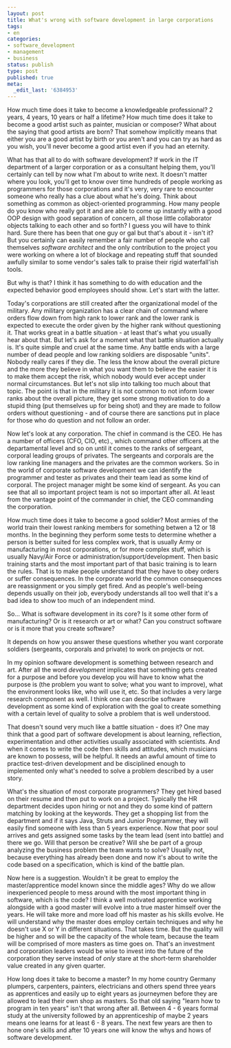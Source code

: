 ```yaml
---
layout: post
title: What's wrong with software development in large corporations
tags:
- en
categories:
- software_development
- management
- business
status: publish
type: post
published: true
meta:
  _edit_last: '6384953'
---
```

<p>How much time does it take to become a knowledgeable professional? 2 years, 4 years, 10 years or half a lifetime? How much time does it take to become a good artist such as painter, musician or composer? What about the saying that good artists are born? That somehow implicitly means that either you are a good artist by birth or you aren't and you can try as hard as you wish, you'll never become a good artist even if you had an eternity.</p>

<p>What has that all to do with software development? If work in the IT department of a larger corporation or as a consultant helping them, you'll certainly can tell by now what I'm about to write next. It doesn't matter where you look, you'll get to know over time hundreds of people working as programmers for those corporations and it's very, very rare to encounter someone who really has a clue about what he's doing. Think about something as common as object-oriented programming. How many people do you know who really got it and are able to come up instantly with a good OOP design with good separation of concern, all those little collaborator objects talking to each other and so forth? I guess you will have to think hard. Sure there has been that one guy or gal but that's about it - isn't it? But you certainly can easily remember a fair number of people who call themselves <em>software architect</em> and the only contribution to the project you were working on where a lot of blockage and repeating stuff that sounded awfully similar to some vendor's sales talk to praise their rigid waterfall'ish tools.</p>

<p>But why is that? I think it has something to do with education and the expected behavior good employees should show. Let's start with the latter. </p>

<p>Today's corporations are still created after the organizational model of the military. Any military organization has a clear chain of command where orders flow down from high rank to lower rank and the lower rank is expected to execute the order given by the higher rank without questioning it. That works great in a battle situation - at least that's what you usually hear about that. But let's ask for a moment what that battle situation actually is. It's quite simple and cruel at the same time. Any battle ends with a large number of dead people and low ranking soldiers are disposable "units". Nobody really cares if they die. The less the know about the overall picture and the more they believe in what you want them to believe the easier it is to make them accept the risk, which nobody would ever accept under normal circumstances. But let's not slip into talking too much about that topic. The point is that in the military it is not common to not inform lower ranks about the overall picture, they get some strong motivation to do a stupid thing (put themselves up for being shot) and they are made to follow orders without questioning - and of course there are sanctions put in place for those who do question and not follow an order.</p>

<p>Now let's look at any corporation. The chief in command is the CEO. He has a number of officers (CFO, CIO, etc)., which command other officers at the departamental level and so on until it comes to the ranks of sergeant, corporal leading groups of privates. The sergeants and corporals are the low ranking line managers and the privates are the common workers. So in the world of corporate software development we can identify the programmer and tester as privates and their team lead as some kind of corporal. The project manager might be some kind of sergeant. As you can see that all so important project team is not so important after all. At least from the vantage point of the commander in chief, the CEO commanding the corporation.</p>

<p>How much time does it take to become a good soldier? Most armies of the world train their lowest ranking members for something betwen a 12 or 18 months. In the beginning they perform some tests to determine whether a person is better suited for less complex work, that is usually Army or manufacturing in most corporations, or for more complex stuff, which is usually Navy/Air Force or administration/support/development. Then basic training starts and the most important part of that basic training is to learn the rules. That is to make people understand that they have to obey orders or suffer consequences. In the corporate world the common consequences are reassignment or you simply get fired. And as people's well-being depends usually on their job, everybody understands all too well that it's a bad idea to show too much of an independent mind.</p>

<p>So... What is software development in its core? Is it some other form of manufacturing? Or is it research or art or what? Can you construct software or is it more that you create software?</p>

<p>It depends on how you answer these questions whether you want corporate soldiers (sergeants, corporals and private) to work on projects or not.</p>

<p>In my opinion software development is something between research and art. After all the word <em>development</em> implicates that something gets created for a purpose and before you develop you will have to know what the purpose is (the problem you want to solve; what you want to improve), what the environment looks like, who will use it, etc. So that includes a very large research component as well. I think one can describe software development as some kind of exploration with the goal to create something with a certain level of quality to solve a problem that is well understood.</p>

<p>That doesn't sound very much like a battle situation - does it? One may think that a good part of software development is about learning, reflection, experimentation and other activities usually associated with scientists. And when it comes to write the code then skills and attitudes, which musicians are known to possess, will be helpful. It needs an awful amount of time to practice test-driven development and be disciplined enough to implemented only what's needed to solve a problem described by a user story.</p>

<p>What's the situation of most corporate programmers? They get hired based on their resume and then put to work on a project. Typically the HR department decides upon hiring or not and they do some kind of pattern matching by looking at the keywords. They get a shopping list from the department and if it says Java, Struts and Junior Programmer, they will easily find someone with less than 5 years experience. Now that poor soul arrives and gets assigned some tasks by the team lead (sent into battle) and there we go. Will that person be creative? Will she be part of a group analyzing the business problem the team wants to solve? Usually not, because everything has already been done and now it's about to write the code based on a specification, which is kind of the battle plan.</p>

<p>Now here is a suggestion. Wouldn't it be great to employ the master/apprentice model known since the middle ages? Why do we allow inexperienced people to mess around with the most important thing in software, which is the code? I think a well motivated apprentice working alongside with a good master will evolve into a true master himself over the years. He will take more and more load off his master as his skills evolve. He will understand why the master does employ certain techniques and why he doesn't use X or Y in different situations. That takes time. But the quality will be higher and so will be the capacity of the whole team, because the team will be comprised of more masters as time goes on. That's an investment and corporation leaders would be wise to invest into the future of the corporation they serve instead of <em>only</em> stare at the short-term shareholder value created in any given quarter.</p>

<p>How long does it take to become a master? In my home country Germany plumpers, carpenters, painters, electricians and others spend three years as apprentices and easily up to eight years as journeymen before they are allowed to lead their own shop as masters. So that old saying "learn how to program in ten years" isn't that wrong after all. Between 4 - 6 years formal study at the university followed by an apprenticeship of maybe 2 years means one learns for at least 6 - 8 years. The next few years are then to hone one's skills and after 10 years one will know the whys and hows of software development.</p>


